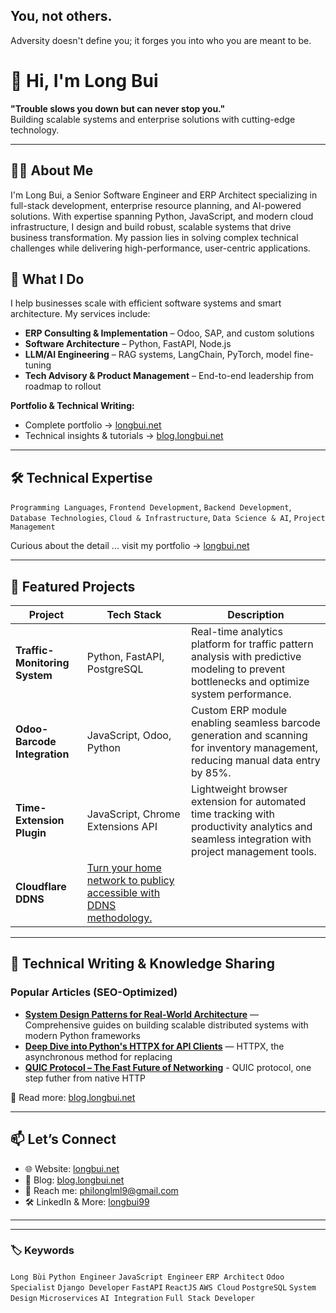 ## You, not others. 
Adversity doesn't define you; it forges you into who you are meant to be.

# 👋 Hi, I'm Long Bui

**"Trouble slows you down but can never stop you."**  
Building scalable systems and enterprise solutions with cutting-edge technology.

---

## 👨‍💻 About Me

I'm Long Bui, a Senior Software Engineer and ERP Architect specializing in full-stack development, enterprise resource planning, and AI-powered solutions. With expertise spanning Python, JavaScript, and modern cloud infrastructure, I design and build robust, scalable systems that drive business transformation. My passion lies in solving complex technical challenges while delivering high-performance, user-centric applications.

## 🔧 What I Do

I help businesses scale with efficient software systems and smart architecture. My services include:

- **ERP Consulting & Implementation** – Odoo, SAP, and custom solutions
- **Software Architecture** – Python, FastAPI, Node.js
- **LLM/AI Engineering** – RAG systems, LangChain, PyTorch, model fine-tuning
- **Tech Advisory & Product Management** – End-to-end leadership from roadmap to rollout


**Portfolio & Technical Writing:**
- Complete portfolio → [longbui.net](https://longbui.net)  
- Technical insights & tutorials → [blog.longbui.net](https://blog.longbui.net)

---

## 🛠️ Technical Expertise
`Programming Languages`, `Frontend Development`, `Backend Development`, `Database Technologies`, `Cloud & Infrastructure`, `Data Science & AI`, `Project Management`

Curious about the detail ... visit my portfolio → [longbui.net](https://longbui.net)  

---

## 🚀 Featured Projects

| Project | Tech Stack | Description |
|---------|------------|-------------|
| **Traffic-Monitoring System** | Python, FastAPI, PostgreSQL | Real-time analytics platform for traffic pattern analysis with predictive modeling to prevent bottlenecks and optimize system performance. |
| **Odoo-Barcode Integration** | JavaScript, Odoo, Python | Custom ERP module enabling seamless barcode generation and scanning for inventory management, reducing manual data entry by 85%. |
| **Time-Extension Plugin** | JavaScript, Chrome Extensions API | Lightweight browser extension for automated time tracking with productivity analytics and seamless integration with project management tools. |
| **Cloudflare DDNS** | [Turn your home network to publicy accessible with DDNS methodology.](https://blog.longbui.net/public-server-from-home-network) |

---

## 📝 Technical Writing & Knowledge Sharing

### **Popular Articles (SEO-Optimized)**
- **[System Design Patterns for Real-World Architecture](https://blog.longbui.net/system-design)** — Comprehensive guides on building scalable distributed systems with modern Python frameworks
- **[Deep Dive into Python's HTTPX for API Clients](https://blog.longbui.net/httpx)** — HTTPX, the asynchronous method for replacing 
- **[QUIC Protocol – The Fast Future of Networking](https://blog.longbui.net/quic)** - QUIC protocol, one step futher from native HTTP

🧠 Read more: [blog.longbui.net](https://blog.longbui.net)

---

## 📫 Let’s Connect

- 🌐 Website: [longbui.net](https://longbui.net)
- 🧠 Blog: [blog.longbui.net](https://blog.longbui.net)
- 📧 Reach me: [philonglml9@gmail.com](mailto:philonglml9@gmail.com)
- 🛠️ LinkedIn & More: [longbui99](https://www.linkedin.com/in/longbui99/)

---

---

### 🏷️ Keywords
`Long Bùi` `Python Engineer` `JavaScript Engineer` `ERP Architect` `Odoo Specialist` `Django Developer` `FastAPI` `ReactJS` `AWS Cloud` `PostgreSQL` `System Design` `Microservices` `AI Integration` `Full Stack Developer`

